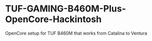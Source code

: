 # TUF-GAMING-B460M-Plus-OpenCore-Hackintosh
OpenCore setup for TUF B460M that works from Catalina to Ventura
